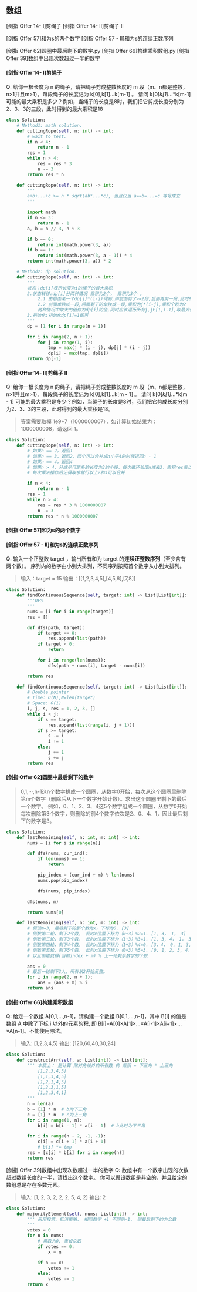 ## 数组

[剑指 Offer 14- I]剪绳子
[剑指 Offer 14- II]剪绳子 II

[剑指 Offer 57]和为s的两个数字
[剑指 Offer 57 - II]和为s的连续正数序列

[剑指 Offer 62]圆圈中最后剩下的数字.py
[剑指 Offer 66]构建乘积数组.py
[剑指 Offer 39]数组中出现次数超过一半的数字


#### [剑指 Offer 14- I]剪绳子

Q: 给你一根长度为 n 的绳子，请把绳子剪成整数长度的 m 段（m、n都是整数，n>1并且m>1），每段绳子的长度记为 k[0],k[1]...k[m-1] 。
请问 k[0]*k[1]*...*k[m-1] 可能的最大乘积是多少？例如，当绳子的长度是8时，我们把它剪成长度分别为2、3、3的三段，此时得到的最大乘积是18

```python
class Solution:
    # Method1: math solution. 
    def cuttingRope(self, n: int) -> int:
        # wait to test.
        if n < 4:
            return n - 1
        res = 1
        while n > 4:
            res = res * 3
            n -= 3
        return res * n

    def cuttingRope(self, n: int) -> int:
        '''
        a+b+...+c >= n * sqrt(ab*...*c), 当且仅当 a==b=...=c 等号成立
        '''

        import math
        if n <= 3:
            return n - 1
        a, b = n // 3, n % 3

        if b == 0:
            return int(math.power(3, a))
        if b == 1:
            return int(math.power(3, a - 1)) * 4
        return int(math.power(3, a)) * 2

    # Method2: dp solution. 
    def cuttingRope(self, n: int) -> int:
        '''
        状态：dp[i]表示长度为i的绳子的最大乘积
        2.状态转移:dp[i]分两种情况 乘积为2个， 乘积为3个 。
            2.1 由前面某一个dp[j]*(i-j)得到,即前面剪了>=2段,后面再剪一段,此时的乘积个数>=3个
            2.2 前面单独成一段,后面剩下的单独成一段,乘积为j*(i-j),乘积个数为2
            两种情况中取大的值作为dp[i]的值,同时应该遍历所有j,j∈[1,i-1],取最大值
        3.初始化:初始化dp[1]=1即可
        '''
        dp = [1 for i in range(n + 1)]

        for i in range(2, n + 1):
            for j in range(1, i):
                tmp = max(j * (i - j), dp[j] * (i - j))
                dp[i] = max(tmp, dp[i])
        return dp[-1]
```

#### [剑指 Offer 14- II]剪绳子 II

Q: 给你一根长度为 n 的绳子，请把绳子剪成整数长度的 m 段（m、n都是整数，n>1并且m>1），每段绳子的长度记为 k[0],k[1]...k[m - 1] 。
请问 k[0]*k[1]*...*k[m - 1] 可能的最大乘积是多少？例如，当绳子的长度是8时，我们把它剪成长度分别为2、3、3的三段，此时得到的最大乘积是18。
> 答案需要取模 1e9+7（1000000007），如计算初始结果为：1000000008，请返回 1。

```python
class Solution:
    def cuttingRope(self, n: int) -> int:
        # 如果n == 2，返回1
        # 如果n == 3，返回2，两个可以合并成n小于4的时候返回n - 1
        # 如果n == 4，返回4
        # 如果n > 4，分成尽可能多的长度为3的小段，每次循环长度n减去3，乘积res乘以3；最后返回时乘以小于等于4的最后一小段；
        # 每次乘法操作后记得取余就行以上2和3可以合并

        if n < 4:
            return n - 1
        res = 1
        while n > 4:
            res = res * 3 % 1000000007
            n -= 3
        return res * n % 1000000007

```

#### [剑指 Offer 57]和为s的两个数字

#### [剑指 Offer 57 - II]和为s的连续正数序列

Q: 输入一个正整数 target ，输出所有和为 target 的**连续正整数序列**（至少含有两个数）。
序列内的数字由小到大排列，不同序列按照首个数字从小到大排列。


> 输入：target = 15
> 输出：[[1,2,3,4,5],[4,5,6],[7,8]]

```python
class Solution:
    def findContinuousSequence(self, target: int) -> List[List[int]]:
        '''DFS
        '''
        nums = [i for i in range(target)]
        res = []

        def dfs(path, target):
            if target == 0:
                res.append(list(path))
            if target < 0:
                return

            for i in range(len(nums)):
                dfs(path + nums[i], target - nums[i])

        return res

    def findContinuousSequence(self, target: int) -> List[List[int]]:
        # Double pointer
        # Time: O(N),N=len(target)
        # Space: O(1)
        i, j, s, res = 1, 2, 3, []
        while i < j:
            if s == target:
                res.append(list(range(i, j + 1)))
            if s >= target:
                s -= i
                i += 1
            else:
                j += 1
                s += j
        return res

```

#### [剑指 Offer 62]圆圈中最后剩下的数字

> 0,1,···,n-1这n个数字排成一个圆圈，从数字0开始，每次从这个圆圈里删除第m个数字（删除后从下一个数字开始计数）。求出这个圆圈里剩下的最后一个数字。
> 例如，0、1、2、3、4这5个数字组成一个圆圈，从数字0开始每次删除第3个数字，则删除的前4个数字依次是2、0、4、1，因此最后剩下的数字是3。

```python
class Solution:
    def lastRemaining(self, n: int, m: int) -> int:
        nums = [i for i in range(n)]

        def dfs(nums, cur_ind):
            if len(nums) == 1:
                return

            pip_index = (cur_ind + m) % len(nums)
            nums.pop(pip_index)

            dfs(nums, pip_index)

        dfs(nums, m)

        return nums[0]

    def lastRemaining(self, n: int, m: int) -> int:
        # 假设m=3, 最后剩下的那个数为x，下标为0. [3]
        # 倒数第二轮，剩下2个数， 此时x位置下标为（0+3）%2=1. [1, 3， 1， 3]
        # 倒数第三轮，剩下3个数， 此时x位置下标为（1+3）%3=1. [1, 3, 4， 1， 3， 4]
        # 倒数第四轮，剩下4个数， 此时x位置下标为（1+3）%4=0. [3，4， 0, 1, 3, 4， 0， 1]
        # 倒数第五轮，剩下5个数， 此时x位置下标为（0+3）%5=3. [0, 1, 2, 3, 4， 0， 1， 2， 3， 4]
        # 以此倒推就得(当前index + m) % 上一轮剩余数字的个数

        ans = 0
        # 最后一轮剩下2人，所有从2开始反推。
        for i in range(2, n + 1):
            ans = (ans + m) % i
        return ans
```

#### [剑指 Offer 66]构建乘积数组

Q: 给定一个数组 A[0,1,…,n-1]，请构建一个数组 B[0,1,…,n-1]，其中 B[i] 的值是数组 A 中除了下标 i 以外的元素的积,
即 B[i]=A[0]×A[1]×…×A[i-1]×A[i+1]×…×A[n-1]。不能使用除法。

> 输入: [1,2,3,4,5]
> 输出: [120,60,40,30,24]

```python
class Solution:
    def constructArr(self, a: List[int]) -> List[int]:
        ''' 本质上： 是计算 除对角线外的所有数 的 乘积 = 下三角 * 上三角
            [1,2,3,4,5]
            [1,1,3,4,5]
            [1,2,1,4,5]
            [1,2,3,1,5]
            [1,2,3,4,1]
        '''
        n = len(a)
        b = [1] * n  # b为下三角
        c = [1] * n  # c为上三角
        for i in range(1, n):
            b[i] = b[i - 1] * a[i - 1]  # b此时为下三角

        for i in range(n - 2, -1, -1):
            c[i] = c[i + 1] * a[i + 1]
            # b[i] *= tmp
        res = [c[i] * b[i] for i in range(n)]
        return res
```

[剑指 Offer 39]数组中出现次数超过一半的数字
Q:  数组中有一个数字出现的次数超过数组长度的一半，请找出这个数字。
你可以假设数组是非空的，并且给定的数组总是存在多数元素。

> 输入: [1, 2, 3, 2, 2, 2, 5, 4, 2]
> 输出: 2

```python
class Solution:
    def majorityElement(self, nums: List[int]) -> int:
        ''' 采用投票、抵消策略， 相同数字 +1 不同则-1， 则最后剩下的为众数
        '''
        votes = 0
        for n in nums:
            # 票数为0, 重设众数
            if votes == 0:
                x = n

            if n == x:
                votes += 1
            else:
                votes -= 1
        return x
```